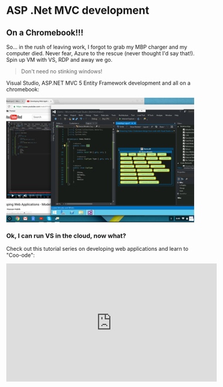 
# ASP .Net MVC development 

## On a Chromebook!!! 


So... in the rush of leaving work, I forgot to grab my MBP charger and my computer died. Never fear, Azure to the rescue (never thought I'd say that!). Spin up VM with VS, RDP and away we go. 

>Don't need no stinking windows!

Visual Studio, ASP.NET MVC 5 Entity Framework development and all on a chromebook:

<img src="../images/Chromebook_Azure_VS.png" width="500">




### Ok, I can run VS in the cloud, now what? 
Check out this tutorial series on developing web applications and learn to "Coo-ode": 



<iframe width="560" height="315" src="https://www.youtube.com/embed/videoseries?list=PLan3SCnsISTQOK-0TT4M00_dVKaBbwlmy" frameborder="0" allowfullscreen></iframe>
